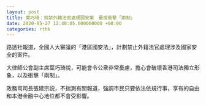 ```yaml
---
layout: post
title: 葉巧琦：倘禁外籍法官處理國安案　憂或衝擊「兩制」
date: 2020-05-27 12:40:05.000000000 +08:00
categories: rthk
---
```


路透社報道，全國人大審議的「港區國安法」，計劃禁止外籍法官處理涉及國家安全的案件。

大律師公會副主席葉巧琦說，可能會令公衆非常憂慮，擔心會破壞香港司法獨立形象，以及衝擊「兩制」。

政務司司長張建宗説，不揣測有關報道，強調市民只要依法依規行事，享有的自由和本港金融中心地位都不會受影響。

